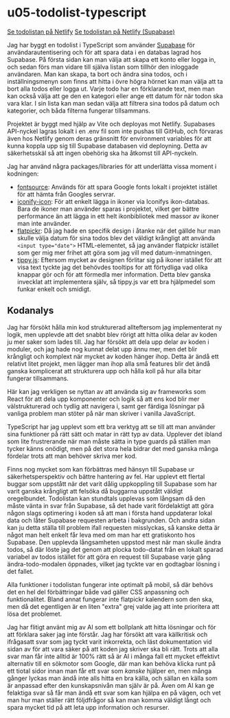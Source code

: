 # u05-todolist-typescript

[Se todolistan på Netlify](https://idaohlen-todolist-typescript-local.netlify.app)
[Se todolistan på Netlify (Supabase)](https://idaohlen-u05-todolist-typescript.netlify.app)

Jag har byggt en todolist i TypeScript som använder [Supabase](https://supabase.com) för användarautentisering och för att spara data i en databas lagrad hos Supabase. På första sidan kan man välja att skapa ett konto eller logga in, och sedan förs man vidare till själva listan som tillhör den inloggade användaren. Man kan skapa, ta bort och ändra sina todos, och i inställningsmenyn som finns att hitta i övre högra hörnet kan man välja att ta bort alla todos eller logga ut. Varje todo har en förklarande text, men man kan också välja att ge den en kategori eller ange ett datum för när todon ska vara klar. I sin lista kan man sedan välja att filtrera sina todos på datum och kategorier, och båda filterna fungerar tillsammans.

Projektet är byggt med hjälp av Vite och deployas mot Netlify. Supabases API-nyckel lagras lokalt i en .env fil som inte pushas till GitHub, och förvaras även hos Netlify genom deras gränsnitt för environment variables för att kunna koppla upp sig till Supabase databasen vid deployning. Detta av säkerhetsskäl så att ingen obehörig ska ha åtkomst till API-nyckeln.

Jag har använd några packages/libraries för att underlätta vissa moment i kodningen:
- [fontsource](https://fontsource.org): Används för att spara Google fonts lokalt i projektet istället för att hämta från Googles servrar.
- [iconify-icon](https://iconify.design/docs/iconify-icon/): För att enkelt lägga in ikoner via Iconifys ikon-databas. Bara de ikoner man använder sparas i projektet, vilket ger bättre performance än att lägga in ett helt ikonbibliotek med massor av ikoner man inte använder.
- [flatpickr](https://flatpickr.js.org): Då jag hade en specifik design i åtanke när det gällde hur man skulle välja datum för sina todos blev det väldigt krångligt att använda `<input type="date">` HTML-elementet, så jag använder flatpickr istället som ger mig mer frihet att göra som jag vill med datum-inmatningen.
- [tippy.js](https://atomiks.github.io/tippyjs/): Eftersom mycket av designen förlitar sig på ikoner istället för att visa text tyckte jag det behövdes tooltips for att förtydliga vad olika knappar gör och för att förmedla mer information. Detta blev ganska invecklat att implementera själv, så tippy.js var ett bra hjälpmedel som funkar enkelt och smidigt.

## Kodanalys
Jag har försökt hålla min kod strukturerad allteftersom jag implementerat ny logik, men upplevde att det snabbt blev rörigt att hitta olika delar av koden ju mer saker som lades till. Jag har försökt att dela upp delar av koden i moduler, och jag hade nog kunnat delat upp ännu mer, men det blir krångligt och komplext när mycket av koden hänger ihop. Detta är ändå ett relativt litet projekt, men lägger man ihop alla små features blir det ändå ganska komplicerat att strukturera upp och hålla koll på hur alla bitar fungerar tillsammans.

Här kan jag verkligen se nyttan av att använda sig av frameworks som React för att dela upp komponenter och logik så att ens kod blir mer välstrukturerad och tydlig att navigera i, samt ger färdiga lösningar på vanliga problem man stöter på när man skriver i vanilla JavaScript.

TypeScript har jag upplevt som ett bra verktyg att se till att man använder sina funktioner på rätt sätt och matar in rätt typ av data. Upplever det ibland som lite frustrerande när man måste sätta in type guards på ställen man tycker känns onödigt, men på det stora hela bidrar det med ganska många fördelar trots att man behöver skriva mer kod.

Finns nog mycket som kan förbättras med hänsyn till Supabase ur säkerhetsperspektiv och bättre hantering av fel. Har upplevt ett flertal buggar som uppstått när det varit dålig uppkoppling till Supabase som har varit ganska krångligt att felsöka då buggarna uppstått väldigt oregelbundet. Todolistan kan stundtals upplevas som långsam då den måste vänta in svar från Supabase, så det hade varit fördelaktigt att göra någon slags optimering i koden så att man i första hand uppdaterar lokal data och låter Supabase requesten arbeta i bakgrunden. Och andra sidan kan ju detta ställa till problem ifall requesten misslyckas, så kanske detta är något man helt enkelt får leva med om man har ett gratiskonto hos Supabase. Den upplevda långsamheten uppstod mest när man skulle ändra todos, så där löste jag det genom att plocka todo-datat från en lokalt sparad variabel av todos istället för att göra en request till Supabase varje gång ändra-todo-modalen öppnades, vilket jag tyckte var en godtagbar lösning i det fallet.

Alla funktioner i todolistan fungerar inte optimalt på mobil, så där behövs det en hel del förbättringar både vad gäller CSS anpassning och funktionalitet. Bland annat fungerar inte flatpickr kalendern som den ska, men då det egentligen är en liten "extra" grej valde jag att inte prioritera att lösa det problemet.

Jag har flitigt använt mig av AI som ett bollplank att hitta lösningar och för att förklara saker jag inte förstår. Jag har försökt att vara källkritisk och ifrågasatt svar som jag tyckt varit inkorrekta, och läst dokumentation vid sidan av för att vara säker på att koden jag skriver ska bli rätt. Trots att alla svar man får inte alltid är 100% rätt så är AI i många fall ett mycket effektivt alternativ till en sökmotor som Google, där man kan behöva klicka runt på ett tiotal sidor innan man får ett svar som _kanske_ hjälper en, men många gånger lyckas man ändå inte alls hitta en bra källa, och sällan en källa som är anpassad efter den kunskapsnivån man själv är på. Även om AI kan ge felaktiga svar så får man ändå ett svar som kan hjälpa en på vägen, och vet man hur man ställer rätt följdfrågor så kan man komma väldigt långt och spara mycket tid på att leta upp information och resurser.
